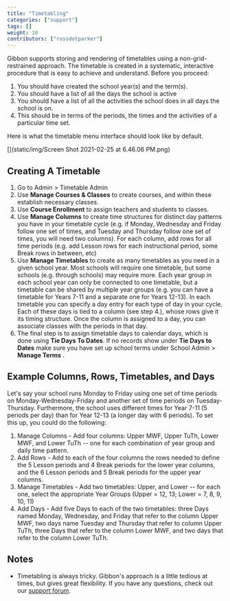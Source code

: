 ```yaml
---
title: "Timetabling"
categories: ["support"]
tags: []
weight: 10
contributors: ["rossdotparker"]
---
```


Gibbon supports storing and rendering of timetables using a non-grid-restrained approach. The timetable is created in a systematic, interactive procedure that is easy to achieve and understand. Before you proceed:

1.  You should have created the school year(s) and the term(s).
2.  You should have a list of all the days the school is active
3.  You should have a list of all the activities the school does in all days the school is on.
4.  This should be in terms of the periods, the times and the activities of a particular time set.

Here is what the timetable menu interface should look like by default.

[](static/img/Screen Shot 2021-02-25 at 6.46.06 PM.png)

## Creating A Timetable

1.  Go to Admin > Timetable Admin
2.  Use **Manage Courses & Classes** to create courses, and within these establish necessary classes.
3.  Use **Course Enrollment** to assign teachers and students to classes.
4.  Use **Manage Columns** to create time structures for distinct day patterns you have in your timetable cycle (e.g. if Monday, Wednesday and Friday follow one set of times, and Tuesday and Thursday follow one set of times, you will need two columns). For each column, add rows for all time periods (e.g. add Lesson rows for each instructional period, some Break rows in between, etc)
5.  Use **Manage Timetables** to create as many timetables as you need in a given school year. Most schools will require one timetable, but some schools (e.g. through schools) may require more. Each year group in each school year can only be connected to one timetable, but a timetable can be shared by multiple year groups (e.g. you can have a timetable for Years 7-11 and a separate one for Years 12-13). In each timetable you can specify a day entry for each type of day in your cycle. Each of these days is tied to a column (see step 4.), whose rows give it its timing structure. Once the column is assigned to a day, you can associate classes with the periods in that day.
6.  The final step is to assign timetable days to calendar days, which is done using **Tie Days To Dates**. If no records show under **Tie Days to Dates** make sure you have set up school terms under School Admin > **Manage Terms** .

## Example Columns, Rows, Timetables, and Days

Let's say your school runs Monday to Friday using one set of time periods on Monday-Wednesday-Friday and another set of time periods on Tuesday-Thursday. Furthermore, the school uses different times for Year 7-11 (5 periods per day) than for Year 12-13 (a longer day with 6 periods). To set this up, you could do the following:

1.  Manage Columns - Add four columns: Upper MWF, Upper TuTh, Lower MWF, and Lower TuTh -- one for each combination of year group and daily time pattern.
2.  Add Rows - Add to each of the four columns the rows needed to define the 5 Lesson periods and 4 Break periods for the lower year columns, and the 6 Lesson periods and 5 Break periods for the upper year columns.
3.  Manage Timetables - Add two timetables: Upper, and Lower -- for each one, select the appropriate Year Groups (Upper = 12, 13; Lower = 7, 8, 9, 10, 11)
4.  Add Days - Add five Days to each of the two timetables: three Days named Monday, Wednesday, and Friday that refer to the column Upper MWF, two days name Tuesday and Thursday that refer to column Upper TuTh, three Days that refer to the column Lower MWF, and two days that refer to the column Lower TuTh.

## Notes

*   Timetabling is always tricky. Gibbon's approach is a little tedious at times, but gives great flexibility. If you have any questions, check out our [support forum](https://ask.gibbonedu.org).
